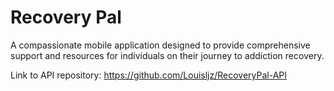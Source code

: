 # Recovery Pal

A compassionate mobile application designed to provide comprehensive support and resources for individuals on their journey to addiction recovery.

Link to API repository: https://github.com/Louisljz/RecoveryPal-API

